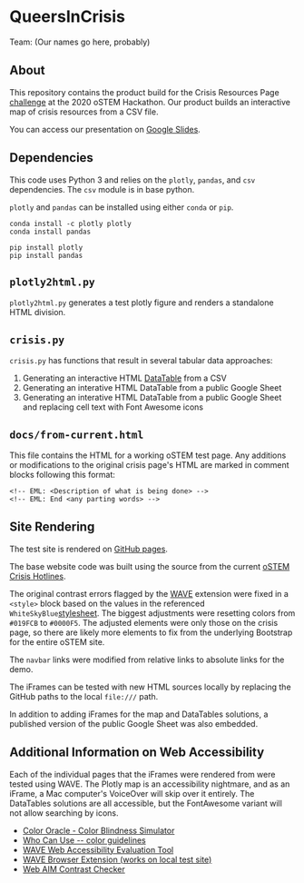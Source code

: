# QueersInCrisis

Team: (Our names go here, probably)

## About

This repository contains the product build for the Crisis Resources Page
[challenge](https://www.notion.so/Crisis-Resources-Page-d47e22f151394101a45ce4e0608ccd4f)
at the 2020 oSTEM Hackathon.
Our product builds an interactive map of crisis resources from
a CSV file.

You can access our presentation on [Google Slides](https://bit.ly/2020-oSTEM-Hack-QIC).

## Dependencies

This code uses Python 3 and relies on the `plotly`, `pandas`, and `csv` dependencies.
The `csv` module is in base python.

`plotly` and `pandas` can be installed using either `conda` or `pip`.
```
conda install -c plotly plotly
conda install pandas
```

```
pip install plotly
pip install pandas
```
## `plotly2html.py`

`plotly2html.py` generates a test plotly figure and renders a standalone
HTML division.

## `crisis.py`

`crisis.py` has functions that result in several tabular data approaches:
  1. Generating an interactive HTML [DataTable](https://datatables.net/) from a CSV
  2. Generating an interative HTML DataTable from a public Google Sheet
  3. Generating an interative HTML DataTable from a public Google Sheet and replacing cell text with Font Awesome icons

## `docs/from-current.html`

This file contains the HTML for a working oSTEM test page.
Any additions or modifications to the original crisis page's HTML are marked
in comment blocks following this format:
```
<!-- EML: <Description of what is being done> -->
<!-- EML: End <any parting words> -->
```

## Site Rendering

The test site is rendered on
[GitHub pages](https://camryn-e.github.io/QueersInCrisis/index.html).

The base website code was built using the source from the current
[oSTEM Crisis Hotlines](https://ostem.org/page/crisis-hotlines).

The original contrast errors flagged by the [WAVE](https://wave.webaim.org/)
extension were fixed in a `<style>` block based on the values in the referenced
`WhiteSkyBlue`[stylesheet](https://globalassets.azureedge.net/templates/Portal-B4/Impression/S4-WhiteSkyBlue.min.css?_=637401814753747732).
The biggest adjustments were resetting colors from `#019FCB` to `#0000F5`.
The adjusted elements were only those on the crisis page, so there are likely
more elements to fix from the underlying Bootstrap for the entire oSTEM site.

The `navbar` links were modified from relative links to absolute links for the
demo.

The iFrames can be tested with new HTML sources locally by replacing the GitHub paths to the local `file:///` path.

In addition to adding iFrames for the map and DataTables solutions, a published version of the public Google Sheet
was also embedded.

## Additional Information on Web Accessibility

Each of the individual pages that the iFrames were rendered from were tested using WAVE.
The Plotly map is an accessibility nightmare, and as an iFrame, a Mac computer's VoiceOver will
skip over it entirely.
The DataTables solutions are all accessible, but the FontAwesome variant will not allow searching by icons.

- [Color Oracle - Color Blindness Simulator](https://colororacle.org/)
- [Who Can Use -- color guidelines](https://whocanuse.com/)
- [WAVE Web Accessibility Evaluation Tool](https://wave.webaim.org/)
- [WAVE Browser Extension (works on local test site)](https://wave.webaim.org/extension/)
- [Web AIM Contrast Checker](https://webaim.org/resources/contrastchecker/)
